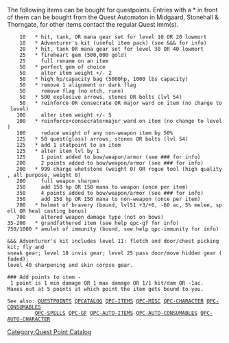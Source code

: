 The following items can be bought for questpoints. Entries with a \* in
front of them can be bought from the Quest Automaton in Midgaard,
Stonehall & Thorngate, for other items contact the regular Quest Imm(s).

`    10   * hit, tank, OR mana gear set for level 10 OR 20 lowmort`  
`    10   * Adventurer's kit (useful item pack) (see &&& for info)`  
`    20   * hit, tank OR mana gear set for level 30 OR 40 lowmort`  
`    25   * fireheart gem (500,000 gold)`  
`    25     full rename on an item`  
`    50   * perfect gem of choice`  
`    50     alter item weight +/- 2`  
`    50   * high hp/capacity bag (5000hp, 1000 lbs capacity)`  
`    50   * remove 1 alignment or dark flag`  
`    50     remove flag (no etch, rune)`  
`    50   * 500 explosive arrows, stones OR bolts (lvl 54)`  
`    50   * reinforce OR consecrate OR major ward on item (no change to level)`  
`   100     alter item weight +/- 5`  
`   100   * reinforce+consecrate+major ward on item (no change to level)`  
`   100     reduce weight of any non-weapon item by 50%`  
`   125   * 50 quest(glass) arrows, stones OR bolts (lvl 54)`  
`   125   * add 1 statpoint to an item`  
`   125   * alter item lvl by 1`  
`   125     1 point added to bow/weapon/armor (see ### for info)`  
`   200     2 points added to bow/weapon/armor (see ### for info)`  
`   200   * 999 charge whetstone (weight 0) OR rogue tool (high quality, all purpose, weight 0)`  
`   200     full weapon sharpen`  
`   250     add 150 hp OR 150 mana to weapon (once per item)`  
`   350     4 points added to bow/weapon/armor (see ### for info)`  
`   350     add 150 hp OR 150 mana to non-weapon (once per item)`  
`   700   * helmet of bravery (bound, lvl51 +3/+6, -60 ac, 5% melee, spell OR heal casting bonus)`  
`   700     altered weapon damage type (not on bows)`  
`35-200   * grandfathered item (see help qpc-gf for info)`  
`750/1000 * amulet of immunity (bound, see help qpc-immunity for info)`  
  
`&&& Adventurer's kit includes level 11: fletch and door/chest picking kit; fly and`  
`sneak gear; level 18 invis gear; level 25 pass door/move hidden gear (faded);`  
`level 40 sharpening and skin corpse gear.`  
  
`### Add points to item - 1 point is 1 min damage OR 1 max damage OR 1/1 hit/dam OR -1ac.`  
`Maxes out at 5 points at which point the item gets bound to you.`  
  
`See also: `[`QUESTPOINTS`](Quest_Points "wikilink")` `[`QPCATALOG`](Quest_Point_Catalog "wikilink")` `[`QPC-ITEMS`](Quest_Point_Catalog_-_Items "wikilink")` `[`QPC-MISC`](Quest_Point_Catalog_-_Misc "wikilink")` `[`QPC-CHARACTER`](Quest_Point_Catalog_-_Character "wikilink")` `[`QPC-CONSUMABLES`](Quest_Point_Catalog_-_Consumables "wikilink")  
`         `[`QPC-SPELLS`](Quest_Point_Catalog_-_Spells "wikilink")` `[`QPC-GF`](Quest_Point_Catalog_-_Grandfathered "wikilink")` `[`QPC-AUTO-ITEMS`](Quest_Point_Catalog_-_Auto_Items "wikilink")` `[`QPC-AUTO-CONSUMABLES`](Quest_Point_Catalog_-_Auto_Consumables "wikilink")` `[`QPC-AUTO-CHARACTER`](Quest_Point_Catalog_-_Auto_Character "wikilink")

[Category:Quest Point Catalog](Category:Quest_Point_Catalog "wikilink")
